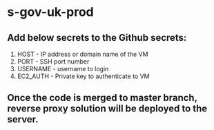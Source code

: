 # s-gov-uk-prod

## Add below secrets to the Github secrets:
1. HOST - IP address or domain name of the VM
2. PORT - SSH port number
3. USERNAME - username to login
4. EC2_AUTH - Private key to authenticate to VM

## Once the code is merged to master branch, reverse proxy solution will be deployed to the server.
